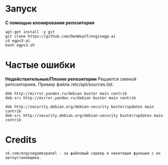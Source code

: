 # Запуск
**С помощью клонирования репозитория**
```
apt-get install -y git
git clone https://github.com/OwnWayST/enginegp-ai
cd egpv3-ai
bash egpv3.sh
```
# Частые ошибки
**Недействительные/Плохие репозитории**
Решается сменой репозиториев. Пример файла /etc/apt/sources.list.
````
deb http://mirror.yandex.ru/debian buster main contrib
deb-src http://mirror.yandex.ru/debian buster main contrib

deb http://security.debian.org/debian-security buster/updates main contrib
deb-src http://security.debian.org/debian-security buster/updates main contrib
````

# Credits
    vk.com/enginegamespanel - за файловый сервер и некоторые функции с их автоустановщика.

